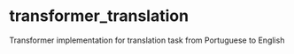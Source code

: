 # transformer_translation
Transformer implementation for translation task from Portuguese to English
